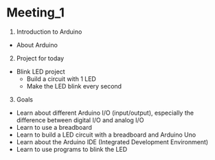 # Meeting_1
1. Introduction to Arduino
- About Arduino

2. Project for today
- Blink LED project
  - Build a circuit with 1 LED
  - Make the LED blink every second

3. Goals
- Learn about different Arduino I/O (input/output), especially the difference between digital I/O and analog I/O
- Learn to use a breadboard
- Learn to build a LED circuit with a breadboard and Arduino Uno
- Learn about the Arduino IDE (Integrated Development Environment)
- Learn to use programs to blink the LED
